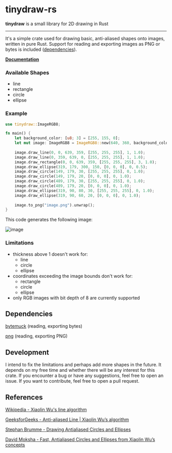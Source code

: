 # tinydraw-rs

**tinydraw** is a small library for 2D drawing in Rust

---

It's a simple crate used for drawing basic, anti-aliased shapes onto images, written in pure Rust. 
Support for reading and exporting images as PNG or bytes is included ([dependencies](#dependencies)).


[**Documentation**](https://docs.rs/tinydraw/latest/tinydraw/ "docs.rs")

### Available Shapes
- line
- rectangle
- circle
- ellipse

### Example
```rust
use tinydraw::ImageRGB8;

fn main() { 
    let background_color: [u8; 3] = [255, 155, 0];
    let mut image: ImageRGB8 = ImageRGB8::new(640, 360, background_color);
  
    image.draw_line(0, 0, 639, 359, [255, 255, 255], 1, 1.0);
    image.draw_line(0, 359, 639, 0, [255, 255, 255], 1, 1.0);
    image.draw_rectangle(0, 0, 639, 359, [255, 255, 255], 3, 1.0);
    image.draw_ellipse(319, 179, 300, 150, [0, 0, 0], 0, 0.5);
    image.draw_circle(149, 179, 30, [255, 255, 255], 0, 1.0);
    image.draw_circle(149, 179, 20, [0, 0, 0], 0, 1.0);
    image.draw_circle(489, 179, 30, [255, 255, 255], 0, 1.0);
    image.draw_circle(489, 179, 20, [0, 0, 0], 0, 1.0);
    image.draw_ellipse(319, 90, 80, 30, [255, 255, 255], 0, 1.0);
    image.draw_ellipse(319, 90, 60, 20, [0, 0, 0], 0, 1.0);
  
    image.to_png("image.png").unwrap();
}
```
This code generates the following image:

![image](https://user-images.githubusercontent.com/40371578/219385956-1691f210-7197-4b5e-94aa-ed76ac84787e.png)

### Limitations
- thickness above 1 doesn't work for:
  - line
  - circle
  - ellipse
- coordinates exceeding the image bounds don't work for:
  - rectangle
  - circle
  - ellipse
- only RGB images with bit depth of 8 are currently supported

## Dependencies
[bytemuck](https://crates.io/crates/bytemuck) (reading, exporting bytes)

[png](https://crates.io/crates/png) (reading, exporting PNG)

## Development
I intend to fix the limitations and perhaps add more shapes in the future.
It depends on my free time and whether there will be any interest for this crate.
If you encounter a bug or have any suggestions, feel free to open an issue.
If you want to contribute, feel free to open a pull request.

## References
[Wikipedia - Xiaolin Wu's line algorithm](https://en.wikipedia.org/wiki/Xiaolin_Wu%27s_line_algorithm)

[GeeksforGeeks - Anti-aliased Line | Xiaolin Wu’s algorithm](https://www.geeksforgeeks.org/anti-aliased-line-xiaolin-wus-algorithm/)

[Stephan Brumme - Drawing Antialiased Circles and Ellipses](https://create.stephan-brumme.com/antialiased-circle/)

[David Moksha - Fast, Antialiased Circles and Ellipses from Xiaolin Wu’s concepts](https://yellowsplash.wordpress.com/2009/10/23/fast-antialiased-circles-and-ellipses-from-xiaolin-wus-concepts/)
